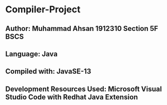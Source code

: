 # Compiler-Project

## Author: Muhammad Ahsan 1912310 Section 5F BSCS
## Language: Java 
## Compiled with: JavaSE-13
## Development Resources Used: Microsoft Visual Studio Code with Redhat Java Extension 
